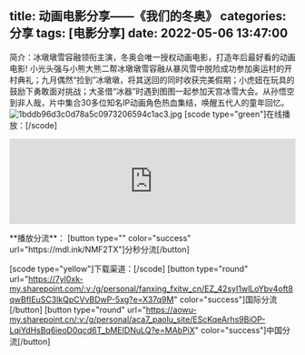 title: 动画电影分享——《我们的冬奥》
categories: 分享
tags: [电影分享]
date: 2022-05-06 13:47:00
---
简介：冰墩墩雪容融领衔主演，冬奥会唯一授权动画电影，打造年后最好看的动画电影! 小光头强与小熊大熊二帮冰墩墩雪容融从暴风雪中脱险成功参加奥运村的开村典礼；九月偶然“捡到”冰墩墩，将其送回的同时收获完美假期；小虎妞在玩具的鼓励下勇敢面对挑战；大圣借“冰器”时遇到图图一起参加天宫冰雪大会。从孙悟空到非人哉，片中集合30多位知名IP动画角色热血集结，唤醒五代人的童年回忆。
![1bddb96d3c0d78a5c0973206594c1ac3.jpg](https://sign.omege.cc/2022/05/06/1bddb96d3c0d78a5c0973206594c1ac3.jpg)
[scode type="green"]在线播放：[/scode]
<p class="video"><iframe id="iFrame" name="iframe1" class="flexiframe" src="https://player.omege.cc/?url=https://m.isdalao.com/original/6274c07dba50a3853ed1bcdd" style="width:100%;" marginwidth="0" frameborder="no" scrolling="no" allowfullscreen></iframe></p>
**播放分流**：
[button type="" color="success" url="https://mdl.ink/NMF2TX"]分秒分流[/button]

[scode type="yellow"]下载渠道：[/scode]
[button type="round" url="https://7yl0xk-my.sharepoint.com/:v:/g/personal/fanxing_fxitw_cn/EZ_42syI1wlLoYbv4oft8qwBfIEuSC3lkQpCVvBDwP-5xg?e=X37q9M" color="success"]国际分流[/button]
[button type="round" url="https://aowu-my.sharepoint.cn/:v:/g/personal/aca7_paolu_site/EScKqeArhs9BiOP-LqiYdHsBq6ieoD0qcd6T_bMEIDNuLQ?e=MAbPiX" color="success"]中国分流[/button]
